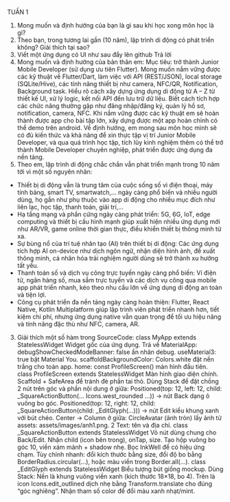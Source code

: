 TUẦN 1
1.	Mong muốn và định hướng của bạn là gì sau khi học xong môn học là gì?
2.	Theo bạn, trong tương lai gần (10 năm), lập trình di động có phát triển không? Giải thích tại sao?
3.	Viết một ứng dụng có UI như sau đẩy lên github
Trả lời
1.	Mong muốn và định hướng của bản thân em:
Mục tiêu: trở thành Junior Mobile Developer (sử dụng ưu tiên Flutter).
Mong muốn nắm vững được các kỹ thuật về Flutter/Dart, làm việc với API (REST/JSON), local storage (SQLite/Hive), các tính năng thiết bị như camera, NFC/QR, Notification, Background task. 
Hiểu rõ cách xây dựng ứng dụng di động từ A – Z từ thiết kế UI, xử lý logic, kết nối API đến lưu trữ dữ liệu.
Biết cách tích hợp các chức năng thường gặp như đăng nhập/đăng ký, quản lý hồ sơ, notification, camera, NFC.
Khi nắm vững được các kỹ thuật em sẽ hoàn thành được app cho bài tập lớn, xây dựng được một app hoàn chỉnh có thể demo trên android. 
Về định hướng, em mong sau môn học mình sẽ có đủ kiến thức và khả năng để xin thực tập vị trí Junior Mobile Developer, và qua quá trình học tập, tích lũy kinh nghiệm thêm có thể trở thành Mobile Developer chuyên nghiệp, phát triển được ứng dụng đa nền tảng.
2.	Theo em, lập trình di động chắc chắn vẫn phát triển mạnh trong 10 năm tới vì một số nguyên nhân:
+ Thiết bị di động vẫn là trung tâm của cuộc sống số vì điện thoại, máy tính bảng, smart TV, smartwatch,… ngày càng phổ biến và nhiều người dùng, họ gần như phụ thuộc vào app di động cho nhiều mục đích như liên lạc, học tập, thanh toán, giải trí,…
+ Hạ tầng mạng và phần cứng ngày càng phát triển: 5G, 6G, IoT, edge computing và thiết bị cấu hình mạnh giúp xuất hiện nhiều ứng dụng mới như AR/VR, game online thời gian thực, điều khiển thiết bị thông minh từ xa.
+ Sự bùng nổ của trí tuệ nhân tạo (AI) trên thiết bị di động: Các ứng dụng tích hợp AI on-device như dịch ngôn ngữ, nhận diện hình ảnh, đề xuất thông minh, cá nhân hóa trải nghiệm người dùng sẽ trở thành xu hướng tất yếu.
+ Thanh toán số và dịch vụ công trực tuyến ngày càng phổ biến: Ví điện tử, ngân hàng số, mua sắm trực tuyến và các dịch vụ công qua mobile app phát triển nhanh, kéo theo nhu cầu lớn về ứng dụng di động an toàn và tiện lợi.
+ Công cụ phát triển đa nền tảng ngày càng hoàn thiện: Flutter, React Native, Kotlin Multiplatform giúp lập trình viên phát triển nhanh hơn, tiết kiệm chi phí, nhưng ứng dụng native vẫn quan trọng để tối ưu hiệu năng và tính năng đặc thù như NFC, camera, AR.
3.   Giải thích một số hàm trong SourceCode:
class MyApp extends StatelessWidget
Widget gốc của ứng dụng.
Trả về MaterialApp:
debugShowCheckedModeBanner: false ẩn nhãn debug.
useMaterial3: true bật Material You.
scaffoldBackgroundColor: Colors.white đặt nền trắng cho toàn app.
home: const ProfileScreen() màn hình đầu tiên.
class ProfileScreen extends StatelessWidget
Màn hình giao diện chính.
Scaffold + SafeArea để tránh đè phần tai thỏ.
Dùng Stack để đặt chồng 2 nút trên góc và phần nội dung ở giữa:
Positioned(top: 12, left: 12, child: _SquareActionButton(... Icons.west_rounded ...))
→ nút Back dạng ô vuông bo góc.
Positioned(top: 12, right: 12, child: _SquareActionButton(child: _EditGlyph(...)))
→ nút Edit kiểu khung xanh với bút chéo.
Center → Column ở giữa:
CircleAvatar (ảnh tròn) lấy ảnh từ assets: assets/images/anh1.png.
2 Text: tên và địa chỉ.
class _SquareActionButton extends StatelessWidget
Vỏ nút dùng chung cho Back/Edit.
Nhận child (icon bên trong), onTap, size.
Tạo hộp vuông bo góc 10, viền xám mảnh + shadow nhẹ.
Bọc InkWell để có hiệu ứng chạm.
Tùy chỉnh nhanh: đổi kích thước bằng size, đổi độ bo bằng BorderRadius.circular(…), hoặc màu viền trong Border.all(...).
class _EditGlyph extends StatelessWidget
Biểu tượng bút giống mockup.
Dùng Stack:
Nền là khung vuông viền xanh (kích thước 18×18, bo 4).
Trên là icon Icons.edit_outlined dịch nhẹ bằng Transform.translate cho đúng “góc nghiêng”.
Nhận tham số color để đổi màu xanh nhạt/mint.
